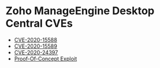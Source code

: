 # Zoho ManageEngine Desktop Central CVEs

- [CVE-2020-15588](./CVE-2020-15588.md)
- [CVE-2020-15589](./CVE-2020-15589.md)
- [CVE-2020-24397](./CVE-2020-24397.md)
- [Proof-Of-Concept Exploit](./sd_poc.py)

